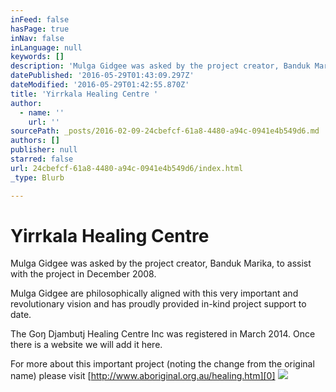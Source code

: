 ```yaml
---
inFeed: false
hasPage: true
inNav: false
inLanguage: null
keywords: []
description: 'Mulga Gidgee was asked by the project creator, Banduk Marika, to assist with the project in December 2008.'
datePublished: '2016-05-29T01:43:09.297Z'
dateModified: '2016-05-29T01:42:55.870Z'
title: 'Yirrkala Healing Centre '
author:
  - name: ''
    url: ''
sourcePath: _posts/2016-02-09-24cbefcf-61a8-4480-a94c-0941e4b549d6.md
authors: []
publisher: null
starred: false
url: 24cbefcf-61a8-4480-a94c-0941e4b549d6/index.html
_type: Blurb

---
```

# Yirrkala Healing Centre 

Mulga Gidgee was asked by the project creator, Banduk Marika, to assist with the project in December 2008\.

Mulga Gidgee are philosophically aligned with this very important and revolutionary vision and has proudly provided in-kind project support to date.

The Goŋ Djambutj Healing Centre Inc was registered in March 2014\. Once there is a website we will add it here.

For more about this important project (noting the change from the original name) please visit [http://www.aboriginal.org.au/healing.htm][0]
![](https://s3-us-west-2.amazonaws.com/the-grid-img/p/bd1015952e5cd68eba5d2f2aab2c2e6df2020af9.jpg)

[0]: http://www.aboriginal.org.au/healing.htm